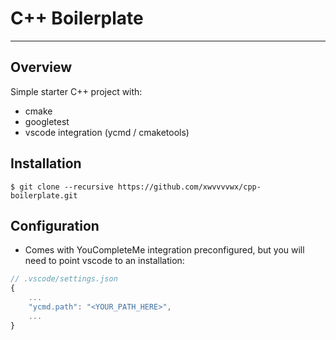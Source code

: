 # C++ Boilerplate

---

## Overview

Simple starter C++ project with:

- cmake
- googletest
- vscode integration (ycmd / cmaketools)

## Installation

```
$ git clone --recursive https://github.com/xwvvvvwx/cpp-boilerplate.git
```

## Configuration

- Comes with YouCompleteMe integration preconfigured, but you will need to point vscode to an installation:

```js
// .vscode/settings.json
{
    ...
    "ycmd.path": "<YOUR_PATH_HERE>",
    ...
}
```
